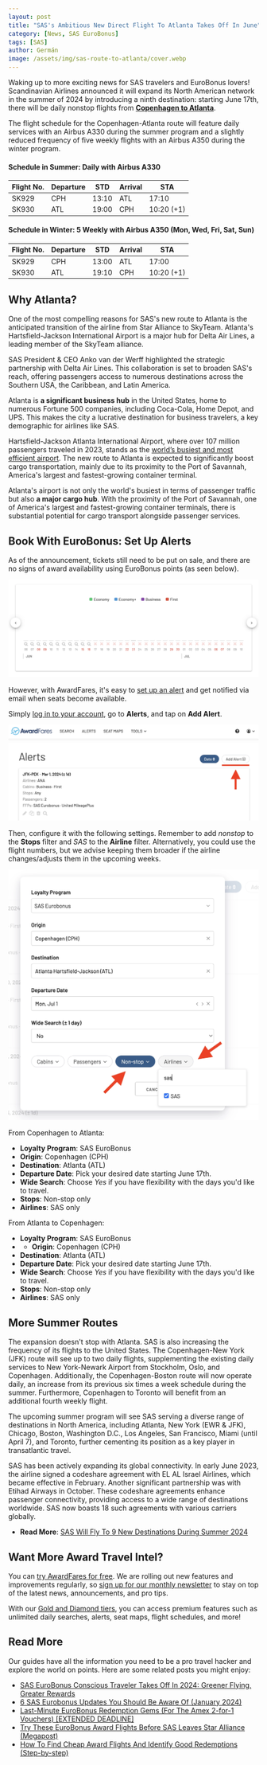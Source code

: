 ```yaml
---
layout: post
title: "SAS's Ambitious New Direct Flight To Atlanta Takes Off In June"
category: [News, SAS EuroBonus]
tags: [SAS]
author: Germán
image: /assets/img/sas-route-to-atlanta/cover.webp
---
```


Waking up to more exciting news for SAS travelers and EuroBonus lovers! Scandinavian Airlines announced it will expand its North American network in the summer of 2024 by introducing a ninth destination: starting June 17th, there will be daily nonstop flights from [**Copenhagen to Atlanta**](https://www.sasgroup.net/newsroom/press-releases/2024/sas-expands-its-summer-program-to-include-atlanta/).

The flight schedule for the Copenhagen-Atlanta route will feature daily services with an Airbus A330 during the summer program and a slightly reduced frequency of five weekly flights with an Airbus A350 during the winter program.

#### Schedule in Summer: Daily with Airbus A330

| Flight No. | Departure | STD    | Arrival | STA        |
|------------|-----------|--------|---------|------------|
| SK929      | CPH       | 13:10  | ATL     | 17:10      |
| SK930      | ATL       | 19:00  | CPH     | 10:20 (+1) |

#### Schedule in Winter: 5 Weekly with Airbus A350 (Mon, Wed, Fri, Sat, Sun)

| Flight No. | Departure | STD    | Arrival | STA        |
|------------|-----------|--------|---------|------------|
| SK929      | CPH       | 13:00  | ATL     | 17:00      |
| SK930      | ATL       | 19:10  | CPH     | 10:20 (+1) |

## Why Atlanta?

One of the most compelling reasons for SAS's new route to Atlanta is the anticipated transition of the airline from Star Alliance to SkyTeam. Atlanta's Hartsfield-Jackson International Airport is a major hub for Delta Air Lines, a leading member of the SkyTeam alliance.

SAS President & CEO Anko van der Werff highlighted the strategic partnership with Delta Air Lines. This collaboration is set to broaden SAS's reach, offering passengers access to numerous destinations across the Southern USA, the Caribbean, and Latin America.

Atlanta is **a significant business hub** in the United States, home to numerous Fortune 500 companies, including Coca-Cola, Home Depot, and UPS. This makes the city a lucrative destination for business travelers, a key demographic for airlines like SAS.

Hartsfield-Jackson Atlanta International Airport, where over 107 million passengers traveled in 2023, stands as the [world’s busiest and most efficient airport](https://simpleflying.com/busiest-airports-usa-2023/). The new route to Atlanta is expected to significantly boost cargo transportation, mainly due to its proximity to the Port of Savannah, America's largest and fastest-growing container terminal.

Atlanta's airport is not only the world's busiest in terms of passenger traffic but also **a major cargo hub**. With the proximity of the Port of Savannah, one of America's largest and fastest-growing container terminals, there is substantial potential for cargo transport alongside passenger services.

## Book With EuroBonus: Set Up Alerts

As of the announcement, tickets still need to be put on sale, and there are no signs of award availability using EuroBonus points (as seen below).

<img src="../assets/img/sas-route-to-atlanta/atl-availability.webp" alt="SAS new route to Atlanta: Availability with EuroBonus points." class="noborder"/>

However, with AwardFares, it's easy to [set up an alert](https://blog.awardfares.com/alerts) and get notified via email when seats become available.

Simply [log in to your account](https://awardfares.com/login), go to **Alerts**, and tap on **Add Alert**.

<img src="../assets/img/sas-route-to-atlanta/alert-new.webp" alt="SAS new route to Atlanta: Set up an alert with AwardFares." class="noborder"/>

Then, configure it with the following settings. Remember to add *nonstop* to the **Stops** filter and *SAS* to the **Airline** filter. Alternatively, you could use the flight numbers, but we advise keeping them broader if the airline changes/adjusts them in the upcoming weeks.

<img src="../assets/img/sas-route-to-atlanta/alert-sas-atl.webp" alt="SAS new route to Atlanta: Set up an alert with AwardFares." class="noborder"/>

From Copenhagen to Atlanta:

* **Loyalty Program**: SAS EuroBonus
* **Origin**: Copenhagen (CPH)
* **Destination**: Atlanta (ATL)
* **Departure Date**: Pick your desired date starting June 17th.
* **Wide Search**: Choose *Yes* if you have flexibility with the days you'd like to travel.
* **Stops**: Non-stop only
* **Airlines**: SAS only

From Atlanta to Copenhagen:

* **Loyalty Program**: SAS EuroBonus
* * **Origin**: Copenhagen (CPH)
* **Destination**: Atlanta (ATL)
* **Departure Date**: Pick your desired date starting June 17th.
* **Wide Search**: Choose *Yes* if you have flexibility with the days you'd like to travel.
* **Stops**: Non-stop only
* **Airlines**: SAS only

## More Summer Routes

The expansion doesn't stop with Atlanta. SAS is also increasing the frequency of its flights to the United States. The Copenhagen-New York (JFK) route will see up to two daily flights, supplementing the existing daily services to New York-Newark Airport from Stockholm, Oslo, and Copenhagen. Additionally, the Copenhagen-Boston route will now operate daily, an increase from its previous six times a week schedule during the summer. Furthermore, Copenhagen to Toronto will benefit from an additional fourth weekly flight.

The upcoming summer program will see SAS serving a diverse range of destinations in North America, including Atlanta, New York (EWR & JFK), Chicago, Boston, Washington D.C., Los Angeles, San Francisco, Miami (until April 7), and Toronto, further cementing its position as a key player in transatlantic travel.

SAS has been actively expanding its global connectivity. In early June 2023, the airline signed a codeshare agreement with EL AL Israel Airlines, which became effective in February. Another significant partnership was with Etihad Airways in October. These codeshare agreements enhance passenger connectivity, providing access to a wide range of destinations worldwide. SAS now boasts 18 such agreements with various carriers globally.

* **Read More**: [SAS Will Fly To 9 New Destinations During Summer 2024](https://blog.awardfares.com/sas-summer-2024/)
 
## Want More Award Travel Intel?

You can [try AwardFares for free](https://awardfares.com/). We are rolling out new features and improvements regularly, so [sign up for our monthly newsletter](https://awardfares.com/newsletter) to stay on top of the latest news, announcements, and pro tips.

With our [Gold and Diamond tiers](https://awardfares.com/pricing), you can access premium features such as unlimited daily searches, alerts, seat maps, flight schedules, and more!

## Read More

Our guides have all the information you need to be a pro travel hacker and explore the world on points. Here are some related posts you might enjoy:

* [SAS EuroBonus Conscious Traveler Takes Off In 2024: Greener Flying, Greater Rewards](https://blog.awardfares.com/sas-eurobonus-conscious-traveler/)
* [6 SAS Eurobonus Updates You Should Be Aware Of (January 2024)](https://blog.awardfares.com/eurobonus-updates-jan-2024/)
* [Last-Minute EuroBonus Redemption Gems (For The Amex 2-for-1 Vouchers) [EXTENDED DEADLINE]](https://blog.awardfares.com/eurobonus-last-minute-awards-2023/)
* [Try These EuroBonus Award Flights Before SAS Leaves Star Alliance (Megapost)](https://blog.awardfares.com/eurobonus-star-alliance-awards/)
* [How To Find Cheap Award Flights And Identify Good Redemptions (Step-by-step)](https://blog.awardfares.com/how-to-find-cheap-award-flights/)